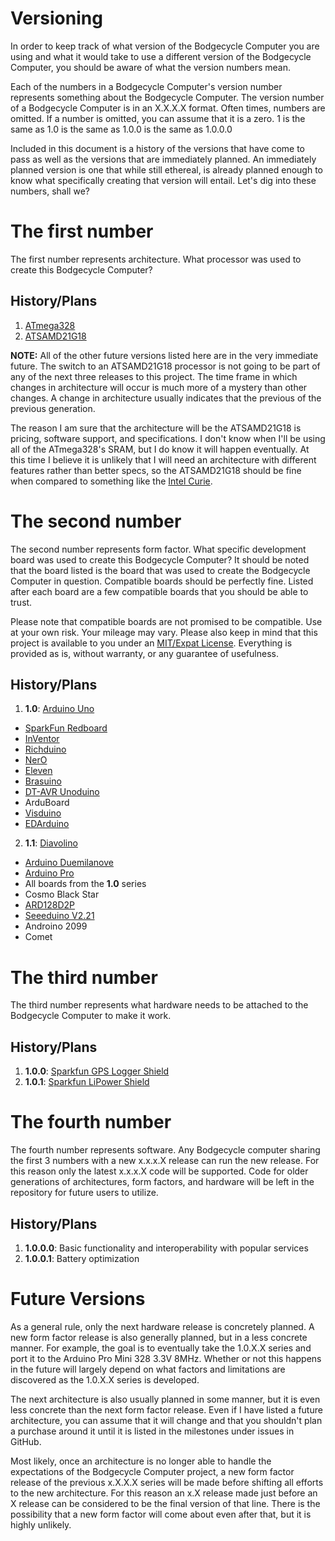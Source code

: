 # Versioning
In order to keep track of what version of the Bodgecycle Computer you are using
and what it would take to use a different version of the Bodgecycle Computer,
you should be aware of what the version numbers mean.

Each of the numbers in a Bodgecycle Computer's version number represents
something about the Bodgecycle Computer. The version number of a Bodgecycle
Computer is in an X.X.X.X format. Often times, numbers are omitted. If a number
is omitted, you can assume that it is a zero. 1 is the same as 1.0 is the same
as 1.0.0 is the same as 1.0.0.0

Included in this document is a history of the versions that have come to pass
as well as the versions that are immediately planned. An immediately planned
version is one that while still ethereal, is already planned enough to know
what specifically creating that version will entail. Let's dig into these
numbers, shall we?

# The first number
The first number represents architecture. What processor was used to create
this Bodgecycle Computer?

## History/Plans
1. [ATmega328](http://www.microchip.com/wwwproducts/en/ATmega328)
2. [ATSAMD21G18](http://www.microchip.com/wwwproducts/en/ATSAMD21G18)

**NOTE:** All of the other future versions listed here are in the very
immediate future. The switch to an ATSAMD21G18 processor is not going to be
part of any of the next three releases to this project. The time frame in which
changes in architecture will occur is much more of a mystery than other
changes. A change in architecture usually indicates that the previous of the
previous generation.

The reason I am sure that the architecture will be the ATSAMD21G18 is pricing,
software support, and specifications. I don't know when I'll be using all of
the ATmega328's SRAM, but I do know it will happen eventually. At this time I
believe it is unlikely that I will need an architecture with different
features rather than better specs, so the ATSAMD21G18 should be fine when
compared to something like the
[Intel Curie](http://www.intel.com/content/www/us/en/wearables/wearable-soc.html).

# The second number
The second number represents form factor. What specific development board was
used to create this Bodgecycle Computer? It should be noted that the board
listed is the board that was used to create the Bodgecycle Computer in question.
Compatible boards should be perfectly fine. Listed after each board are a few
compatible boards that you should be able to trust.

Please note that compatible boards are not promised to be compatible. Use at
your own risk. Your mileage may vary. Please also keep in mind that this
project is available to you under an
[MIT/Expat License](https://opensource.org/licenses/MIT). Everything is
provided as is, without warranty, or any guarantee of usefulness.

## History/Plans
1. **1.0**: [Arduino Uno](https://www.arduino.cc/en/main/arduinoBoardUno)
  * [SparkFun Redboard](https://www.sparkfun.com/products/13975)
  * [InVentor](http://www.ventor.co.in/arduino-freeduino-c-16/inventor-uno-dip-arduino-compatible-board-p-86.html)
  * [Richduino](http://www.embeddedmarket.com/products/Richduino-UNOBasic-For-Arduino-with-Female-Headers/)
  * [NerO](http://brtchip.com/m-nero/)
  * [Eleven](https://www.freetronics.com.au/products/eleven)
  * [Brasuino](http://brasuino.holoscopio.com/)
  * [DT-AVR Unoduino](http://www.innovativeelectronics.com/index.php?pg=ie_pdet&idp=30<Paste>)
  * ArduBoard
  * [Visduino](http://www.electrodragon.com/product/arduino-compatible-visduino-uno-r3/)
  * [EDArduino](http://www.electrodragon.com/product/edarduino-uno-c-arduino-compatible-r3-board-ch340/)
2. **1.1**: [Diavolino](http://shop.evilmadscientist.com/productsmenu/180)
  * [Arduino Duemilanove](https://www.arduino.cc/en/Main/ArduinoBoardDuemilanove)
  * [Arduino Pro](https://www.arduino.cc/en/Main/arduinoBoardPro)
  * All boards from the **1.0** series
  * Cosmo Black Star
  * [ARD128D2P](http://www.mouser.com/ProductDetail/Seeed-Studio/ARD128D2P/?qs=Z7P4xsdcg2KZ%2FKLaQEtC9g%3D%3D)
  * [Seeeduino V2.21](http://wiki.seeedstudio.com/wiki/Seeeduino_v2.21)
  * Androino 2099
  * Comet

# The third number
The third number represents what hardware needs to be attached to the
Bodgecycle Computer to make it work.

## History/Plans
1. **1.0.0**:
[Sparkfun GPS Logger Shield](https://www.sparkfun.com/products/13750)
2. **1.0.1**:
[Sparkfun LiPower Shield](https://www.sparkfun.com/products/13158)

# The fourth number
The fourth number represents software. Any Bodgecycle computer sharing the
first 3 numbers with a new x.x.x.X release can run the new release. For this
reason only the latest x.x.x.X code will be supported. Code for older
generations of architectures, form factors, and hardware will be left in the
repository for future users to utilize.

## History/Plans
1. **1.0.0.0**: Basic functionality and interoperability with popular services
2. **1.0.0.1**: Battery optimization

# Future Versions
As a general rule, only the next hardware release is concretely planned. A new
form factor release is also generally planned, but in a less concrete manner.
For example, the goal is to eventually take the 1.0.X.X series and port it to
the Arduino Pro Mini 328 3.3V 8MHz. Whether or not this happens in the future
will largely depend on what factors and limitations are discovered as the
1.0.X.X series is developed.

The next architecture is also usually planned in some manner, but it is even
less concrete than the next form factor release. Even if I have listed a future
architecture, you can assume that it will change and that you shouldn't plan a
purchase around it until it is listed in the milestones under issues in GitHub.

Most likely, once an architecture is no longer able to handle the expectations
of the Bodgecycle Computer project, a new form factor release of the previous
x.X.X.X series will be made before shifting all efforts to the new
architecture. For this reason an x.X release made just before an X release
can be considered to be the final version of that line. There is the
possibility that a new form factor will come about even after that, but it is
highly unlikely.
